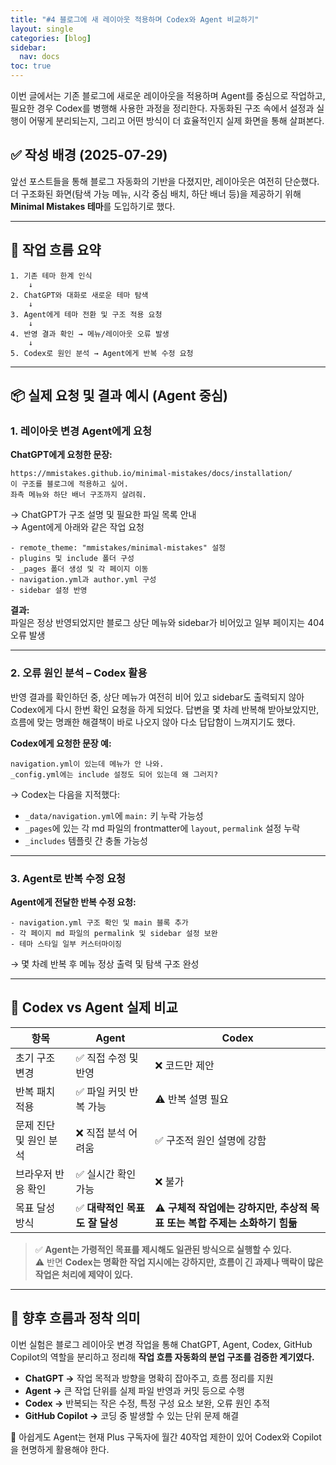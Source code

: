 ```yaml
---
title: "#4 블로그에 새 레이아웃 적용하며 Codex와 Agent 비교하기"
layout: single
categories: [blog]
sidebar:
  nav: docs
toc: true
---
```


이번 글에서는 기존 블로그에 새로운 레이아웃을 적용하며 Agent를 중심으로 작업하고, 필요한 경우 Codex를 병행해 사용한 과정을 정리한다. 자동화된 구조 속에서 설정과 실행이 어떻게 분리되는지, 그리고 어떤 방식이 더 효율적인지 실제 화면을 통해 살펴본다.

## ✅ 작성 배경 (2025-07-29)

앞선 포스트들을 통해 블로그 자동화의 기반을 다졌지만, 레이아웃은 여전히 단순했다.\
더 구조화된 화면(탐색 가능 메뉴, 시각 중심 배치, 하단 배너 등)을 제공하기 위해 **Minimal Mistakes 테마**를 도입하기로 했다.

---

## 🧩 작업 흐름 요약

```
1. 기존 테마 한계 인식
    ↓
2. ChatGPT와 대화로 새로운 테마 탐색
    ↓
3. Agent에게 테마 전환 및 구조 적용 요청
    ↓
4. 반영 결과 확인 → 메뉴/레이아웃 오류 발생
    ↓
5. Codex로 원인 분석 → Agent에게 반복 수정 요청
```

---

## 📦 실제 요청 및 결과 예시 (Agent 중심)

### 1. 레이아웃 변경 Agent에게 요청

**ChatGPT에게 요청한 문장:**

```
https://mmistakes.github.io/minimal-mistakes/docs/installation/
이 구조를 블로그에 적용하고 싶어.
좌측 메뉴와 하단 배너 구조까지 살려줘.
```

→ ChatGPT가 구조 설명 및 필요한 파일 목록 안내\
→ Agent에게 아래와 같은 작업 요청

```text
- remote_theme: "mmistakes/minimal-mistakes" 설정
- plugins 및 include 폴더 구성
- _pages 폴더 생성 및 각 페이지 이동
- navigation.yml과 author.yml 구성
- sidebar 설정 반영
```

**결과:**\
파일은 정상 반영되었지만 블로그 상단 메뉴와 sidebar가 비어있고 일부 페이지는 404 오류 발생

---

### 2. 오류 원인 분석 – Codex 활용



반영 결과를 확인하던 중, 상단 메뉴가 여전히 비어 있고 sidebar도 출력되지 않아 Codex에게 다시 한번 확인 요청을 하게 되었다. 답변을 몇 차례 반복해 받아보았지만, 흐름에 맞는 명쾌한 해결책이 바로 나오지 않아 다소 답답함이 느껴지기도 했다.

**Codex에게 요청한 문장 예:**

```
navigation.yml이 있는데 메뉴가 안 나와.
_config.yml에는 include 설정도 되어 있는데 왜 그러지?
```

→ Codex는 다음을 지적했다:

- `_data/navigation.yml`에 `main:` 키 누락 가능성
- `_pages`에 있는 각 md 파일의 frontmatter에 `layout`, `permalink` 설정 누락
- `_includes` 템플릿 간 충돌 가능성

---

### 3. Agent로 반복 수정 요청

**Agent에게 전달한 반복 수정 요청:**

```
- navigation.yml 구조 확인 및 main 블록 추가
- 각 페이지 md 파일의 permalink 및 sidebar 설정 보완
- 테마 스타일 일부 커스터마이징
```

→ 몇 차례 반복 후 메뉴 정상 출력 및 탐색 구조 완성

---

## 🔧 Codex vs Agent 실제 비교

| 항목            | Agent               | Codex                                         |
| ------------- | ------------------- | --------------------------------------------- |
| 초기 구조 변경      | ✅ 직접 수정 및 반영        | ❌ 코드만 제안                                      |
| 반복 패치 적용      | ✅ 파일 커밋 반복 가능       | ⚠ 반복 설명 필요                                    |
| 문제 진단 및 원인 분석 | ❌ 직접 분석 어려움         | ✅ 구조적 원인 설명에 강함                               |
| 브라우저 반응 확인    | ✅ 실시간 확인 가능         | ❌ 불가                                          |
| 목표 달성 방식      | ✅ **대략적인 목표도 잘 달성** | ⚠ **구체적 작업에는 강하지만, 추상적 목표 또는 복합 주제는 소화하기 힘듦** |

> ✅ **Agent는 가령적인 목표를 제시해도 일관된 방식으로 실행할 수 있다.**\
> ⚠ 반면 **Codex는 명확한 작업 지시에는 강하지만, 흐름이 긴 과제나 맥락이 많은 작업은 처리에 제약이 있다.**

---

## 📍 향후 흐름과 정착 의미

이번 실험은 블로그 레이아웃 변경 작업을 통해 ChatGPT, Agent, Codex, GitHub Copilot의 역할을 분리하고 정리해 **작업 흐름 자동화의 분업 구조를 검증한 계기였다.**

- **ChatGPT →** 작업 목적과 방향을 명확히 잡아주고, 흐름 정리를 지원
- **Agent →** 큰 작업 단위를 실제 파일 반영과 커밋 등으로 수행
- **Codex →** 반복되는 작은 수정, 특정 구성 요소 보완, 오류 원인 추적
- **GitHub Copilot →** 코딩 중 발생할 수 있는 단위 문제 해결

🥲 아쉽게도 Agent는 현재 Plus 구독자에 월간 40작업 제한이 있어 Codex와 Copilot을 현명하게 활용해야 한다.  